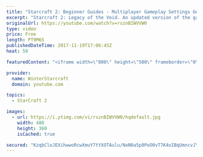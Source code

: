 ```yaml
---
title: "Starcraft 2: Beginner Guides - Multiplayer Gameplay Settings Guide and Recommendations (Updated)"
excerpt: "Starcraft 2: Legacy of the Void. An updated version of the gameplay/controls and region settings guide for Legacy of the Void, going over the changes and reiterating my recommended settings, as well as the settings I use as a Grandmaster player.  Thanks for watching and hope you enjoy!  I am a Grandmasters"
originalUrl: https://youtube.com/watch?v=rsznBIWVVW0
type: video
price: Free
length: PT9M6S
publishedDateTime: 2017-11-19T17:06:45Z
heat: 50

featuredContent: "<iframe width=\"800\" height=\"500\" frameborder=\"0\" src=\"https://www.youtube.com/embed/rsznBIWVVW0\" allow=\"accelerometer; autoplay; encrypted-media; gyroscope; picture-in-picture\" allowfullscreen></iframe>"

provider:
  name: WinterStarcraft
  domain: youtube.com

topics:
  - StarCraft 2

images:
  - url: https://i.ytimg.com/vi/rsznBIWVVW0/hqdefault.jpg
    width: 480
    height: 360
    isCached: true

secured: "KzqbCloJEXihwwoRcwXmuY7tYXOTAulu/NoN0a5p0PoO0vT7K4oIBqUmncvJYB5fN2+jXCPZi591albHV/KP4UCIX4yfHQC/kJGXQ4TLlcgj4zhFc/MdQ7YEzNK5iYvKBIH14LDwTeLs+n7nObpRDrsFEVPVtnl0EM2BXrMzL4ajlhWF3TJrQDvITPpOi/ZslOFvX85VgDB7lEs+0LKzW7W99Ao1UtSceR5H9o2VW7iFb7mwq+nPYOv26ZOhCrv//6nJYG3JTBFld024E13yGxcWl9tZHdpTMvKCHWYCon42xgI9aDhJ5ltQzuni8zThZrnVDw/vf6NKH+TbeE6y1bDAzTSrVNlsfX2/1Oo88kajPuwnzYXZ0xJIEoEjjQr433nfLKbrTmfnZ90yt9vMi//hDqsNYo8QbKwHI0CQhDw=;CmwJLynOLnweWzX3hFn7Hw=="
---
```


